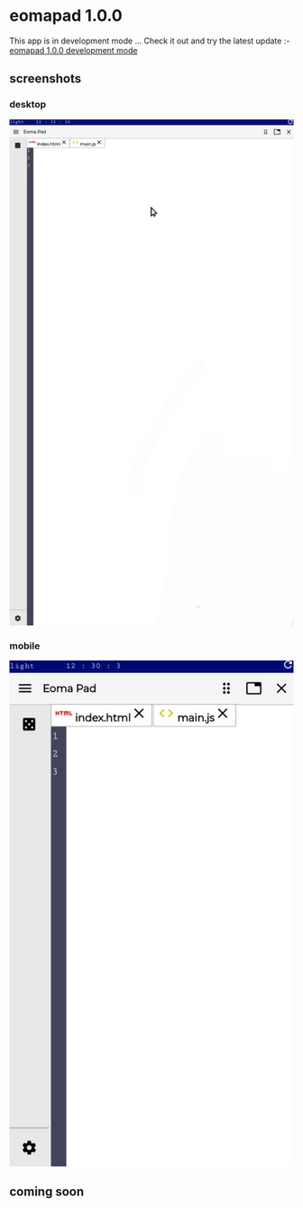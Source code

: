 # eomapad 1.0.0

This app is in development mode ... Check it out and try the latest update :- [eomapad 1.0.0 development mode](https://htmlpreview.github.io/?https://github.com/Muhammed-radin/eomapad/blob/master/index.html) 
## screenshots
### desktop 
![desktop](img/desktop-chrome.jpg)
### mobile 
![mobile](img/mobile-chrome.jpg)

##   coming soon